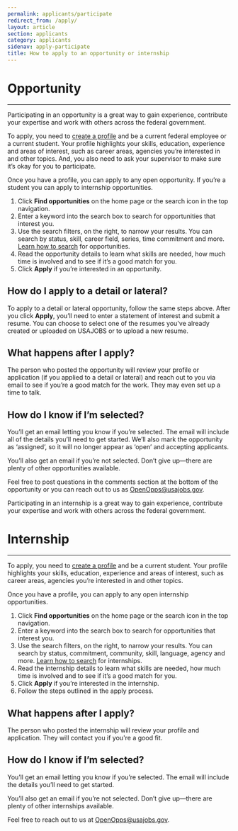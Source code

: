 ```yaml
---
permalink: applicants/participate
redirect_from: /apply/
layout: article
section: applicants
category: applicants
sidenav: apply-participate
title: How to apply to an opportunity or internship
---
```


# Opportunity
<hr>

Participating in an opportunity is a great way to gain experience, contribute your expertise and work with others across the federal government.

To apply, you need to [create a profile](../profile) and be a current federal employee or a current student. Your profile highlights your skills, education, experience and areas of interest, such as career areas, agencies you’re interested in and other topics. And, you also need to ask your supervisor to make sure it’s okay for you to participate.

Once you have a profile, you can apply to any open opportunity. If you’re a student you can apply to internship opportunities.

1. Click **Find opportunities** on the home page or the search icon in the top navigation.
2. Enter a keyword into the search box to search for opportunities that interest you.
3. Use the search filters, on the right, to narrow your results. You can search by status, skill, career field, series, time commitment and more. [Learn how to search](search) for opportunities.
4. Read the opportunity details to learn what skills are needed, how much time is involved and to see if it’s a good match for you.
5. Click **Apply** if you’re interested in an opportunity.

## How do I apply to a detail or lateral?

To apply to a detail or lateral opportunity, follow the same steps above. After you click **Apply**, you’ll need to enter a statement of interest and submit a resume. You can choose to select one of the resumes you've already created or uploaded on USAJOBS or to upload a new resume.

## What happens after I apply?

The person who posted the opportunity will review your profile or application (if you applied to a detail or lateral) and reach out to you via email to see if you’re a good match for the work. They may even set up a time to talk.

## How do I know if I’m selected?

You’ll get an email letting you know if you’re selected. The email will include all of the details you’ll need to get started. We’ll also mark the opportunity as ‘assigned’, so it will no longer appear as ‘open’ and accepting applicants.

You’ll also get an email if you’re not selected. Don’t give up—there are plenty of other opportunities available.

Feel free to post questions in the comments section at the bottom of the opportunity or you can reach out to us as OpenOpps@usajobs.gov.

Participating in an internship is a great way to gain experience, contribute your expertise and work with others across the federal government.

# Internship
<hr>

To apply, you need to [create a profile](../profile) and be a current student. Your profile highlights your skills, education, experience and areas of interest, such as career areas, agencies you’re interested in and other topics.

Once you have a profile, you can apply to any open internship opportunities.

1. Click **Find opportunities** on the home page or the search icon in the top navigation.
2. Enter a keyword into the search box to search for opportunities that interest you.
3. Use the search filters, on the right, to narrow your results. You can search by status, commitment, community, skill, language, agency and more. [Learn how to search](search) for internships.
4. Read the internship details to learn what skills are needed, how much time is involved and to see if it’s a good match for you.
5. Click **Apply** if you’re interested in the internship.
6. Follow the steps outlined in the apply process.

## What happens after I apply?

The person who posted the internship will review your profile and application. They will contact you if you're a good fit.

## How do I know if I’m selected?

You’ll get an email letting you know if you’re selected. The email will include the details you’ll need to get started.

You’ll also get an email if you’re not selected. Don’t give up—there are plenty of other internships available.

Feel free to reach out to us at OpenOpps@usajobs.gov.
